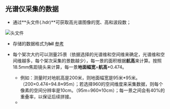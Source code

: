 ## 光谱仪采集的数据

- 通过**头文件(.hdr)**可获取高光谱图像的宽、高和波段数；

![头文件](E:/software/Typora/pictures/image-20211111193733062.png)

- 存储的数据格式为**bil**    [参考](https://www.zhihu.com/question/30174458)



- 每个架次大约可以测量25景（依据选择的光谱维和空间维来确定，光谱维和空间维越多，每个架次采集的景数越少），每一景的面积根据**航高**来计算。按照18.5mm焦距镜头来计算，每一景**地面幅宽**=**航高***0.474。
  - 例如：测量时对地航高是200米，则地面幅宽是95米*95米。（200×0.474=94.8≈95m）；若选择960的空间维度来采集数据，则每个像素的空间分辨率是10cm。（95m÷960≈10cm）；每一景之间会有40%的重叠率，以保证后续拼接。
  - 
